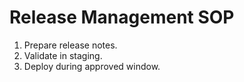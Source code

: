 # Release Management SOP

1. Prepare release notes.
2. Validate in staging.
3. Deploy during approved window.
